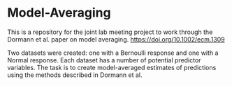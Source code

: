 # Model-Averaging

This is a repository for the joint lab meeting project to work through the Dormann et al. paper on model averaging. 
https://doi.org/10.1002/ecm.1309

Two datasets were created: one with a Bernoulli response and one with a Normal response. Each dataset has a number of potential predictor variables. The task is to create model-averaged estimates of predictions using the methods described in Dormann et al. 
